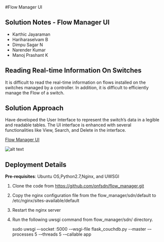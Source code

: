 #Flow Manager UI

## Solution Notes - Flow Manager UI

-  Karthic Jayaraman
-  Hariharaselvam B
-  Dimpu Sagar N
-  Narender Kumar
-  Manoj Prashant K

  

## Reading Real-time Information On Switches

It is difficult to read the real-time information on flows installed on the switches managed by a controller. In addition, it is difficult to efficiently manage the Flow of a switch. 


## Solution Approach

Have developed the User Interface to represent the switch’s data in a legible and readable tables. The UI interface is enhanced with several functionalities like View, Search, and Delete in the interface. 

 
[Flow Manager UI](https://github.com/geethabg/Images/blob/master/FlowManager.png) 

  ![alt text](Flow_Manager.png "Flow Manager UI")

 
## Deployment Details


**Pre-requisites**:  Ubuntu OS,Python2.7,Nginx, and UWSGI



1. Clone the code from https://github.com/onfsdn/flow_manager.git
2. Copy the nginx configuration file from the flow_manager/sdn/default to /etc/nginx/sites-available/default
3. Restart the nginx server
4. Run the following uwsgi command from flow_manager/sdn/ directory.

	sudo uwsgi –-socket :5000 -–wsgi-file flask_couchdb.py --master -–processes 5 -–threads 5 -–callable app




